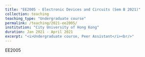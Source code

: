 ```yaml
---
title: "EE2005 - Electronic Devices and Circuits (Sem B 2021)"
collection: teaching
teaching_type: "Undergraduate course"
permalink: /teaching/2021-ee2005/ 
institution: "City University of Hong Kong"
duration: Jan 2021 - April 2021
excerpt: "<i>Undergraduate course, Peer Assistant</i><br/>"
---
```

EE2005 
